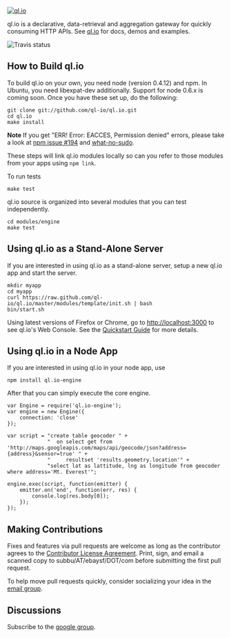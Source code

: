 
[![ql.io](http://ql.io/images/ql.io-large.png)](http://ql.io)

ql.io is a declarative, data-retrieval and aggregation gateway for quickly consuming HTTP APIs. See
[ql.io](http://ql.io) for docs, demos and examples.

![Travis status](https://secure.travis-ci.org/ql-io/ql.io.png)

## How to Build ql.io

To build ql.io on your own, you need node (version 0.4.12) and npm. In Ubuntu, you need
libexpat-dev additionally. Support for node 0.6.x is coming soon. Once you have these set up, do the following:

    git clone git://github.com/ql-io/ql.io.git
    cd ql.io
    make install

**Note** If you get "ERR! Error: EACCES, Permission denied" errors, please take a look 
at [npm issue #194](https://github.com/isaacs/npm/issues/194) and 
[what-no-sudo](http://foohack.com/2010/08/intro-to-npm/#what_no_sudo).

These steps will link ql.io modules locally so can you refer to those modules from your apps using
`npm link`.

To run tests

    make test

ql.io source is organized into several modules that you can test independently.

    cd modules/engine
    make test

## Using ql.io as a Stand-Alone Server

If you are interested in using ql.io as a stand-alone server, setup a new ql.io app and start the
server.

    mkdir myapp
    cd myapp
    curl https://raw.github.com/ql-io/ql.io/master/modules/template/init.sh | bash
    bin/start.sh

Using latest versions of Firefox or Chrome, go to
[http://localhost:3000](http://localhost:3000) to see ql.io's Web Console. See the
[Quickstart Guide](http://ql.io/docs/quickstart) for more details.</p>

## Using ql.io in a Node App

If you are interested in using ql.io in your node app, use

    npm install ql.io-engine

After that you can simply execute the core engine.
    
    var Engine = require('ql.io-engine');
    var engine = new Engine({
        connection: 'close'
    });

    var script = "create table geocoder " +
                 "  on select get from 'http://maps.googleapis.com/maps/api/geocode/json?address={address}&sensor=true' " +
                 "     resultset 'results.geometry.location'" +
                 "select lat as lattitude, lng as longitude from geocoder where address='Mt. Everest'";

    engine.exec(script, function(emitter) {
        emitter.on('end', function(err, res) {
            console.log(res.body[0]);
        });
    });

## Making Contributions

Fixes and features via pull requests are welcome as long as the contributor agrees to the
[Contributor License Agreement](https://github.com/downloads/ql-io/ql.io/ql.io-CLA.pdf). Print,
sign, and email a scanned copy to subbu/AT/ebaysf/DOT/com before submitting the first pull request.

To help move pull requests quickly, consider socializing your idea in the
[email group](http://groups.google.com/group/qlio).

## Discussions

Subscribe to the [google group](http://groups.google.com/group/qlio). 
